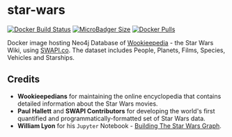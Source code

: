 # star-wars
[![Docker Build Status](https://img.shields.io/docker/build/syedhassaanahmed/neo4j-star-wars.svg?logo=docker)](https://hub.docker.com/r/syedhassaanahmed/neo4j-star-wars/builds/) [![MicroBadger Size](https://img.shields.io/microbadger/image-size/syedhassaanahmed/neo4j-star-wars.svg?logo=docker)](https://hub.docker.com/r/syedhassaanahmed/neo4j-star-wars/tags/) [![Docker Pulls](https://img.shields.io/docker/pulls/syedhassaanahmed/neo4j-star-wars.svg?logo=docker)](https://hub.docker.com/r/syedhassaanahmed/neo4j-star-wars/)

Docker image hosting Neo4j Database of [Wookieepedia](http://starwars.wikia.com/wiki/Main_Page) - the Star Wars Wiki, using [SWAPI.co](https://swapi.co/). The dataset includes People, Planets, Films, Species, Vehicles and Starships.

## Credits
- **Wookieepedians** for maintaining the online encyclopedia that contains detailed information about the Star Wars movies.
- **Paul Hallett** and **SWAPI Contributors** for developing the world's first quantified and programmatically-formatted set of Star Wars data. 
- **William Lyon** for his `Jupyter` Notebook - [Building The Star Wars Graph](https://github.com/johnymontana/SWAPI-graph/blob/master/SWAPI.ipynb).